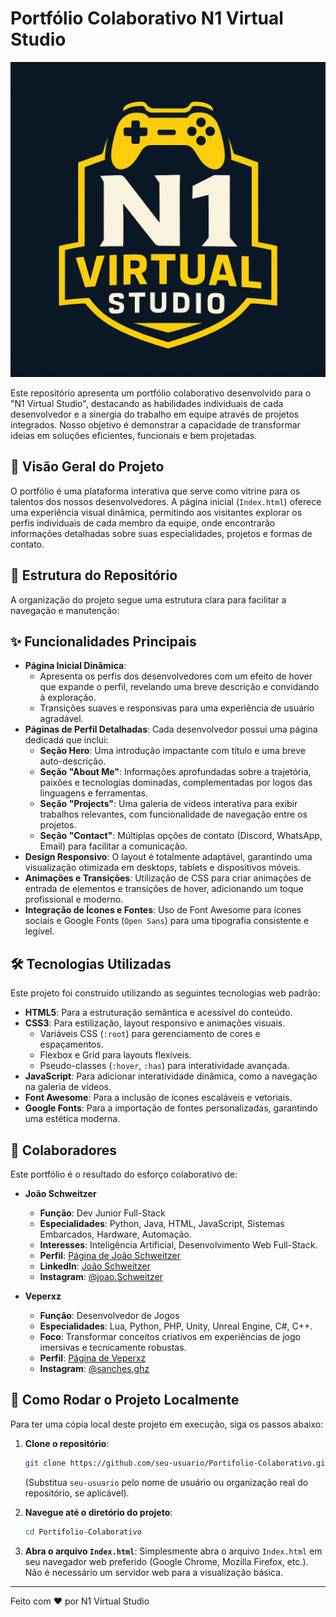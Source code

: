 # Portfólio Colaborativo N1 Virtual Studio

![Logo N1 Virtual Studio](img/Logo.png)

Este repositório apresenta um portfólio colaborativo desenvolvido para o "N1 Virtual Studio", destacando as habilidades individuais de cada desenvolvedor e a sinergia do trabalho em equipe através de projetos integrados. Nosso objetivo é demonstrar a capacidade de transformar ideias em soluções eficientes, funcionais e bem projetadas.

## 🚀 Visão Geral do Projeto

O portfólio é uma plataforma interativa que serve como vitrine para os talentos dos nossos desenvolvedores. A página inicial (`Index.html`) oferece uma experiência visual dinâmica, permitindo aos visitantes explorar os perfis individuais de cada membro da equipe, onde encontrarão informações detalhadas sobre suas especialidades, projetos e formas de contato.

## 📂 Estrutura do Repositório

A organização do projeto segue uma estrutura clara para facilitar a navegação e manutenção:

## ✨ Funcionalidades Principais

*   **Página Inicial Dinâmica**:
    *   Apresenta os perfis dos desenvolvedores com um efeito de hover que expande o perfil, revelando uma breve descrição e convidando à exploração.
    *   Transições suaves e responsivas para uma experiência de usuário agradável.
*   **Páginas de Perfil Detalhadas**: Cada desenvolvedor possui uma página dedicada que inclui:
    *   **Seção Hero**: Uma introdução impactante com título e uma breve auto-descrição.
    *   **Seção "About Me"**: Informações aprofundadas sobre a trajetória, paixões e tecnologias dominadas, complementadas por logos das linguagens e ferramentas.
    *   **Seção "Projects"**: Uma galeria de vídeos interativa para exibir trabalhos relevantes, com funcionalidade de navegação entre os projetos.
    *   **Seção "Contact"**: Múltiplas opções de contato (Discord, WhatsApp, Email) para facilitar a comunicação.
*   **Design Responsivo**: O layout é totalmente adaptável, garantindo uma visualização otimizada em desktops, tablets e dispositivos móveis.
*   **Animações e Transições**: Utilização de CSS para criar animações de entrada de elementos e transições de hover, adicionando um toque profissional e moderno.
*   **Integração de Ícones e Fontes**: Uso de Font Awesome para ícones sociais e Google Fonts (`Open Sans`) para uma tipografia consistente e legível.

## 🛠️ Tecnologias Utilizadas

Este projeto foi construído utilizando as seguintes tecnologias web padrão:

*   **HTML5**: Para a estruturação semântica e acessível do conteúdo.
*   **CSS3**: Para estilização, layout responsivo e animações visuais.
    *   Variáveis CSS (`:root`) para gerenciamento de cores e espaçamentos.
    *   Flexbox e Grid para layouts flexíveis.
    *   Pseudo-classes (`:hover`, `:has`) para interatividade avançada.
*   **JavaScript**: Para adicionar interatividade dinâmica, como a navegação na galeria de vídeos.
*   **Font Awesome**: Para a inclusão de ícones escaláveis e vetoriais.
*   **Google Fonts**: Para a importação de fontes personalizadas, garantindo uma estética moderna.

## 👥 Colaboradores

Este portfólio é o resultado do esforço colaborativo de:

*   **João Schweitzer**
    *   **Função**: Dev Junior Full-Stack
    *   **Especialidades**: Python, Java, HTML, JavaScript, Sistemas Embarcados, Hardware, Automação.
    *   **Interesses**: Inteligência Artificial, Desenvolvimento Web Full-Stack.
    *   **Perfil**: [Página de João Schweitzer](PagJoao.html)
    *   **LinkedIn**: [João Schweitzer](https://br.linkedin.com/in/joão-schweitzer?trk=people-guest_people_search-card)
    *   **Instagram**: [@joao.Schweitzer](https://www.instagram.com/joao.Schweitzer/)

*   **Veperxz**
    *   **Função**: Desenvolvedor de Jogos
    *   **Especialidades**: Lua, Python, PHP, Unity, Unreal Engine, C#, C++.
    *   **Foco**: Transformar conceitos criativos em experiências de jogo imersivas e tecnicamente robustas.
    *   **Perfil**: [Página de Veperxz](PagVeperxz.html)
    *   **Instagram**: [@sanches.ghz](https://www.instagram.com/sanches.ghz/)

## 🚀 Como Rodar o Projeto Localmente

Para ter uma cópia local deste projeto em execução, siga os passos abaixo:

1.  **Clone o repositório**:
    ```bash
    git clone https://github.com/seu-usuario/Portifolio-Colaborativo.git
    ```
    (Substitua `seu-usuario` pelo nome de usuário ou organização real do repositório, se aplicável).

2.  **Navegue até o diretório do projeto**:
    ```bash
    cd Portifolio-Colaborativo
    ```

3.  **Abra o arquivo `Index.html`**:
    Simplesmente abra o arquivo `Index.html` em seu navegador web preferido (Google Chrome, Mozilla Firefox, etc.). Não é necessário um servidor web para a visualização básica.

---

Feito com ❤️ por N1 Virtual Studio
